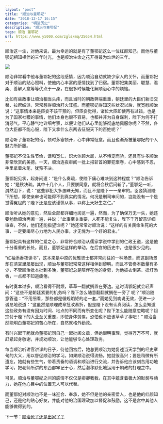 ```yaml
---
layout: "post"
title: "顺治与董鄂妃"
date: "2018-12-17 16:15"
categories: "明清历史"
description: "顺治与董鄂妃"
tags: 顺治 董鄂妃
url: https://www.y5000.com/zgls/mq/25654.html
---
```






顺治这一生，对他来说，最为幸运的就是有了董鄂妃这么一位红颜知己。而他与董鄂妃相知相伴的三年时光，也是顺治生命之花开得最为灿烂的三年。

![](https://img.y5000.com/uploads/allimg/170920/13-1F92014450K63.jpg)

顺治非常看中他与董鄂妃的这段感情，因为顺治自幼就缺少家人的关怀，而董鄂妃对于顺治的贴心照料，使他内心丰富的感情找到了归宿。董鄂妃集美丽、聪慧、温柔、善解人意等等优点于一身，在很多时候能化解顺治心中的烦恼。

比如有些政事让顺治相当头疼，而且当时的朝政弊端重重，朝廷里的大臣们新旧交替、拉帮结派，常常惹得顺治肝火旺盛。而董鄂妃得知这些状况以后，就宽慰顺治说：“这事情本来是臣妾不该干预的。但臣妾觉得，诸位大臣即使再有过错，也是为了国家社稷的事情，他们本身也很不容易，也都并非为自身谋利，陛下为何不打消怒气，平心静气地详细考察，以便让他们从心里能够彻底地佩服你呢？不然，各位大臣都不能心服，陛下又拿什么东两去征服天下的百姓呢？”

顺治听了董鄂妃的话，顿时茅塞顿开，心中非常惬意，而且也渐渐被董鄂妃的个人魅力所折服。

董鄂妃不仅生性节俭，谦和宽仁，识大体顾大局，从不恃宠而骄，还具有许多顺治非常欣赏的美德。一天，顺治连夜审阅一批上报斩首的罪犯案卷，心中感到不忍，手里拿着朱笔，犹豫不决。

董鄂妃见状，起身问道：“是什么奏疏，使陛下痛心难决到这种程度？”顺治告诉她：“是秋决疏。其中十几个人，只要朕同意，就将会秋后问斩了。”董鄂妃一听，潸然泪下，说：“这些罪犯大多愚昧无知，而且不是陛下一一亲审的。臣妾猜测陛下所想，即使亲审也可能得不到真实的情况，何况是刑司审问的，岂能没有一个是觉得冤屈的？陛下还是应该谨慎从事，以称上天好生之仁。”

顺治听从她的意见，然后全部都详细地阅览一遍，然而，为了确保万无一失，她还要勉励顺治再阅一遍，并说：“此事至关重要，人死不能复生，陛下千万留意详细审查，不然，他们还能指望谁呢？”她还常常对顺治说：“这样的有关民命生死的大事，一定要竭尽心力地为人民办事，才无愧为一个好的君主。”

董鄂妃具有这样的仁爱之心，非常符合顺治从儒家学说中学到的仁政王道，这是他十分看重的长处，而且，董鄂妃这样的举动，在后宫的历史中，也是很少见的。

“红袖添香夜读书”，这本来是中原的优雅贤士都非常向往的一种场景，而这副场景却在清宮里屡屡出现，顺治与董鄂妃常常这样相伴到黎明。而且不管奏本数量有多少，不管顺治批本批到多晚，董鄂妃总是陪伴在他的身旁，为他披衣倒茶、捻灯添香，一点都不知道疲倦。

有时奏本过多，顺治看得不耐烦，草草一翻就搁置在旁边。这时请鄂妃就会轻声问：“这些不是朝廷紧要的机务吗？陛下怎么随意翻翻就搁在一旁了
呢？”顺治随意答道：“不用细看，那些都是循规蹈矩的老一套。”而她见到劝说无效，便进一步诚恳地说道：“这虽然是顺理成章批改奏折，但是陛下没有认真阅读，怎么会知道这些政务有没有因为时间、地点的不同而有所变化呢？陛下怎么能随意忽略呢？祖宗付于陛下的大业至关重要，即使身体劳累，恐怕也不应该草草了事吧！”
顺治当然能明白董鄂妃的苦心所在，自然就格外勤政。

有时兴起干脆就命董鄂妃同自己一起批阅文章，但她很明事理，觉得万万不可，就赶紧起身敬谢，并规劝顺治，让他能够专心处理政务。

每当顺治听讲官讲课的日子，待他回宫后，她总要顺治为她复述当天学到的经史章句的大义，用以督促顺治的学习。如果顺治说得流畅，她就很高兴；要是稍微有所遗忘，她就有些生气，带着责备的语调和顺治进行交流，并告诉他应该刻苦用功地学习，把老师所讲的东西都牢记于心，然后潜移默化地运用于朝政的打理之中。

可见，顺治与董鄂妃之间的感情不仅仅是卿卿我我，在其中蕴含着极大的默契与动力，她在他心目中的位置无人可以代替。

而董鄂妃对顺治也不是一味迎合、奉承，她不但是他的亲密爱人，也是他的红颜知己，还是他的贴心好友，并能对他的治国理政加以督促和鼓励，这不是宫中其他人能够做得到的。

下一节：[顺治死了还是出家了？](https://www.y5000.com/zgls/mq/25657.html)
